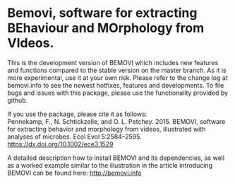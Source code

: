 Bemovi, software for extracting BEhaviour and MOrphology from VIdeos.
=============================================================================

This is the development version of BEMOVI which includes new features and functions compared to the stable version on the master branch. As it is more experimental, use it at your own risk. Please refer to the change log at bemovi.info to see the newest hotfixes, features and developments. To file bugs and issues with this package, please use the functionality provided by github.

If you use the package, please cite it as follows:     
Pennekamp, F., N. Schtickzelle, and O. L. Petchey. 2015. BEMOVI, software for extracting behavior and morphology from videos, illustrated with analyses of microbes. Ecol Evol 5:2584–2595. https://dx.doi.org/10.1002/ece3.1529

A detailed description how to install BEMOVI and its dependencies, as well as a worked example similar to the illustration in the article introducing BEMOVI can be found here: http://bemovi.info


